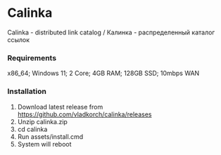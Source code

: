 # Calinka

Calinka - distributed link catalog / Калинка - распределенный каталог ссылок

### Requirements

x86_64; Windows 11; 2 Core; 4GB RAM; 128GB SSD; 10mbps WAN

### Installation

1. Download latest release from https://github.com/vladkorch/calinka/releases
2. Unzip calinka.zip
3. cd calinka
4. Run assets/install.cmd
5. System will reboot
